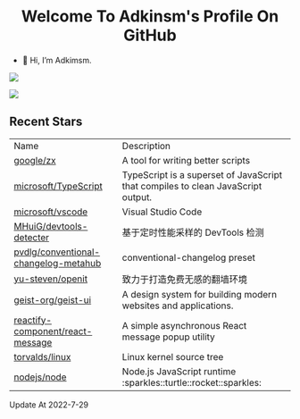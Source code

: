 <h1 align="center">Welcome To Adkinsm's Profile On GitHub</h1>

- 👋 Hi, I’m Adkimsm.

![](https://github-readme-stats.vercel.app/api?username=adkimsm&show_icons=true&count_private=true&hide=prs&theme=default_repocard)

![](https://github-readme-stats.vercel.app/api/top-langs/?username=adkimsm&layout=compact)

## Recent Stars

<table>
  <tr>
    <td>Name</td>
    <td>Description</td>
  </tr>
  
  <tr>
    <td><a href=https://github.com/google/zx>google/zx</a></td>
    <td>A tool for writing better scripts</td>
  </tr>
  <tr>
    <td><a href=https://github.com/microsoft/TypeScript>microsoft/TypeScript</a></td>
    <td>TypeScript is a superset of JavaScript that compiles to clean JavaScript output.</td>
  </tr>
  <tr>
    <td><a href=https://github.com/microsoft/vscode>microsoft/vscode</a></td>
    <td>Visual Studio Code</td>
  </tr>
  <tr>
    <td><a href=https://github.com/MHuiG/devtools-detecter>MHuiG/devtools-detecter</a></td>
    <td>基于定时性能采样的 DevTools 检测</td>
  </tr>
  <tr>
    <td><a href=https://github.com/pvdlg/conventional-changelog-metahub>pvdlg/conventional-changelog-metahub</a></td>
    <td>conventional-changelog preset</td>
  </tr>
  <tr>
    <td><a href=https://github.com/yu-steven/openit>yu-steven/openit</a></td>
    <td>致力于打造免费无感的翻墙环境</td>
  </tr>
  <tr>
    <td><a href=https://github.com/geist-org/geist-ui>geist-org/geist-ui</a></td>
    <td>A design system for building modern websites and applications.</td>
  </tr>
  <tr>
    <td><a href=https://github.com/reactify-component/react-message>reactify-component/react-message</a></td>
    <td>A simple asynchronous React message popup utility</td>
  </tr>
  <tr>
    <td><a href=https://github.com/torvalds/linux>torvalds/linux</a></td>
    <td>Linux kernel source tree</td>
  </tr>
  <tr>
    <td><a href=https://github.com/nodejs/node>nodejs/node</a></td>
    <td>Node.js JavaScript runtime :sparkles::turtle::rocket::sparkles:</td>
  </tr>
</table>

Update At 2022-7-29

